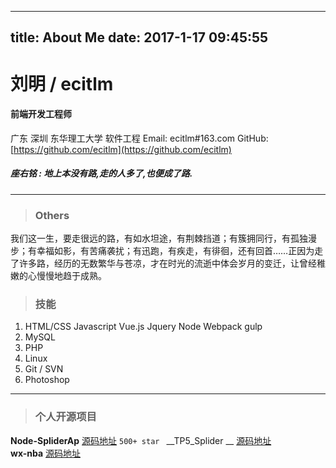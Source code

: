 
---
title: About Me
date: 2017-1-17 09:45:55
---





# 刘明 / ecitlm

####   前端开发工程师
 广东 深圳
 东华理工大学 软件工程
 Email: ecitlm#163.com
 GitHub: [https://github.com/ecitlm](https://github.com/ecitlm)


##### 座右铭 : 地上本没有路,走的人多了,也便成了路.

--------------------------------



>###  Others

我们这一生，要走很远的路，有如水坦途，有荆棘挡道；有簇拥同行，有孤独漫步；有幸福如影，有苦痛袭扰；有迅跑，有疾走，有徘徊，还有回首……正因为走了许多路，经历的无数繁华与苍凉，才在时光的流逝中体会岁月的变迁，让曾经稚嫩的心慢慢地趋于成熟。


>### 技能

1. HTML/CSS  Javascript  Vue.js  Jquery Node Webpack gulp
1. MySQL
1. PHP
1. Linux
1. Git / SVN
1. Photoshop

-------

> ### 个人开源项目

__Node-SpliderAp__   [源码地址](https://github.com/ecitlm/Node-SpliderApi)    ` 500+ star  `
__TP5_Splider      __         [源码地址](https://github.com/ecitlm/TP5_Splider)   
__wx-nba__                [源码地址](https://github.com/ecitlm/wx-nba)
